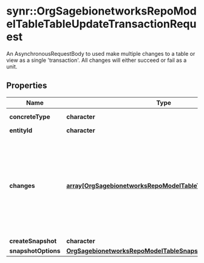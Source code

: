# synr::OrgSagebionetworksRepoModelTableTableUpdateTransactionRequest

An AsynchronousRequestBody to used make multiple changes to a table or view as a single 'transaction'. All changes will either succeed or fail as a unit.

## Properties
Name | Type | Description | Notes
------------ | ------------- | ------------- | -------------
**concreteType** | **character** |  | [Enum: [org.sagebionetworks.repo.model.table.TableUpdateTransactionRequest]] 
**entityId** | **character** |  | [optional] 
**changes** | [**array[OrgSagebionetworksRepoModelTableTableUpdateRequest]**](org.sagebionetworks.repo.model.table.TableUpdateRequest.md) | List of changes that describes schema and/or row changes to a table. For a view the changes are eventually consistent. | [optional] 
**createSnapshot** | **character** |  | [optional] 
**snapshotOptions** | [**OrgSagebionetworksRepoModelTableSnapshotRequest**](org.sagebionetworks.repo.model.table.SnapshotRequest.md) |  | [optional] 


